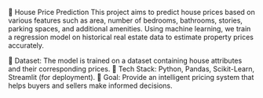 🏡 House Price Prediction
This project aims to predict house prices based on various features such as area, number of bedrooms, bathrooms, stories, parking spaces, and additional amenities. Using machine learning, we train a regression model on historical real estate data to estimate property prices accurately.

🔹 Dataset: The model is trained on a dataset containing house attributes and their corresponding prices.
🔹 Tech Stack: Python, Pandas, Scikit-Learn, Streamlit (for deployment).
🔹 Goal: Provide an intelligent pricing system that helps buyers and sellers make informed decisions.

